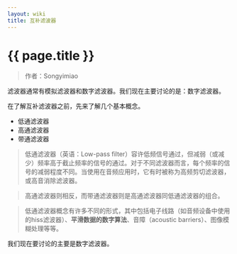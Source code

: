 ```yaml
---
layout: wiki
title: 互补滤波器
---
```


# {{ page.title }}

> 作者：Songyimiao

滤波器通常有模拟滤波器和数字滤波器。我们现在主要讨论的是：数字滤波器。

在了解互补滤波器之前，先来了解几个基本概念。

* 低通滤波器
* 高通滤波器
* 带通滤波器

> 低通滤波器（英语：Low-pass filter）容许低频信号通过，但减弱（或减少）频率高于截止频率的信号的通过。对于不同滤波器而言，每个频率的信号的减弱程度不同。当使用在音频应用时，它有时被称为高频剪切滤波器，或高音消除滤波器。

> 高通滤波器则相反，而带通滤波器则是高通滤波器同低通滤波器的组合。

> 低通滤波器概念有许多不同的形式，其中包括电子线路（如音频设备中使用的hiss滤波器）、**平滑数据的数字算法**、音障（acoustic barriers）、图像模糊处理等等。

我们现在要讨论的主要是数字滤波器。


